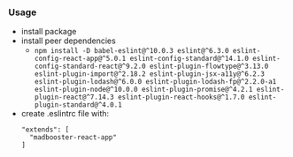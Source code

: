 ### Usage
* install package
* install peer dependencies
  * `npm install -D babel-eslint@^10.0.3 eslint@^6.3.0 eslint-config-react-app@^5.0.1 eslint-config-standard@^14.1.0 eslint-config-standard-react@^9.2.0 eslint-plugin-flowtype@^3.13.0 eslint-plugin-import@^2.18.2 eslint-plugin-jsx-a11y@^6.2.3 eslint-plugin-lodash@^6.0.0 eslint-plugin-lodash-fp@^2.2.0-a1 eslint-plugin-node@^10.0.0 eslint-plugin-promise@^4.2.1 eslint-plugin-react@^7.14.3 eslint-plugin-react-hooks@^1.7.0 eslint-plugin-standard@^4.0.1`
* create .eslintrc file with:
  ```
  "extends": [
    "madbooster-react-app"
  ]
  ```